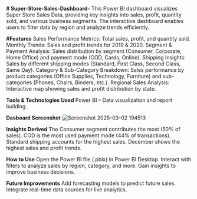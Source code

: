 **# Super-Store-Sales-Dashboard-**
This Power BI dashboard visualizes Super Store Sales Data, providing key insights into sales, profit, quantity sold, and various business segments. The interactive dashboard enables users to filter data by region and analyze trends efficiently.

**#Features**
Sales Performance Metrics: Total sales, profit, and quantity sold.
Monthly Trends: Sales and profit trends for 2019 & 2020.
Segment & Payment Analysis: Sales distribution by segment (Consumer, Corporate, Home Office) and payment mode (COD, Cards, Online).
Shipping Insights: Sales by different shipping modes (Standard, First Class, Second Class, Same Day).
Category & Sub-Category Breakdown: Sales performance by product categories (Office Supplies, Technology, Furniture) and sub-categories (Phones, Chairs, Binders, etc.).
Regional Sales Analysis: Interactive map showing sales and profit distribution by state.

**Tools & Technologies Used**
Power BI – Data visualization and report building.

**Dasboard Screenshot**
![Screenshot 2025-03-02 194513](https://github.com/user-attachments/assets/fc13e74f-98c4-491e-b261-96d8571afee6)


**Insights Derived**
The Consumer segment contributes the most (50% of sales).
COD is the most used payment mode (44% of transactions).
Standard shipping accounts for the highest sales.
December shows the highest sales and profit trends.

**How to Use**
Open the Power BI file (.pbix) in Power BI Desktop.
Interact with filters to analyze sales by region, category, and more.
Gain insights to improve business decisions.

**Future Improvements**
Add forecasting models to predict future sales.
Integrate real-time data sources for live analytics.
